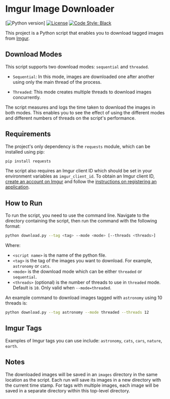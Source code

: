# Imgur Image Downloader

[![Python version](https://img.shields.io/badge/python-3.9%20%7C%203.10-blue.svg)]
[![License](https://img.shields.io/badge/license-MIT-green)](./LICENSE)
[![Code Style: Black](https://img.shields.io/badge/code%20style-black-black.svg)](https://github.com/ambv/black)

This project is a Python script that enables you to download tagged images from [Imgur](https://imgur.com/).

## Download Modes

This script supports two download modes: `sequential` and `threaded`.

- `Sequential`: In this mode, images are downloaded one after another using only the main thread of the process.

- `Threaded`: This mode creates multiple threads to download images concurrently.

The script measures and logs the time taken to download the images in both modes. This enables you to see the effect of using the different modes and different numbers of threads on the script's performance.

## Requirements

The project's only dependency is the `requests` module, which can be installed using pip:

```bash
pip install requests
```

The script also requires an Imgur client ID which should be set in your environment variables as `imgur_client_id`. To obtain an Imgur client ID, [create an account on Imgur](https://help.imgur.com/hc/en-us/articles/210076633-Create-an-Account) and follow the [instructions on registering an application](https://api.imgur.com/oauth2/addclient).

## How to Run

To run the script, you need to use the command line. Navigate to the directory containing the script, then run the command with the following format:

```bash
python download.py --tag <tag> --mode <mode> [--threads <threads>]
```

Where:

- `<script name>` is the name of the python file.
- `<tag>` is the tag of the images you want to download. For example, `astronomy` or `cats`.
- `<mode>` is the download mode which can be either `threaded` or `sequential`.
- `<threads>` (optional) is the number of threads to use in `threaded` mode. Default is `10`. Only valid when `--mode=threaded`.

An example command to download images tagged with `astronomy` using 10 threads is:

```bash
python download.py --tag astronomy --mode threaded --threads 12
```

## Imgur Tags

Examples of Imgur tags you can use include: `astronomy`, `cats`, `cars`, `nature`, `earth`.

## Notes

The downloaded images will be saved in an `images` directory in the same location as the script. Each run will save its images in a new directory with the current time stamp. For tags with multiple images, each image will be saved in a separate directory within this top-level directory.
